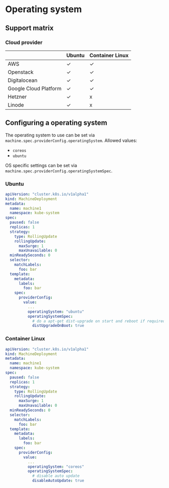 # Operating system

## Support matrix

### Cloud provider

|   | Ubuntu | Container Linux |
|---|---|---|
| AWS | ✓ | ✓ |
| Openstack | ✓ | ✓  |
| Digitalocean  | ✓ | ✓ |
| Google Cloud Platform | ✓ | ✓ |
| Hetzner | ✓ | x |
| Linode | ✓ | x |

## Configuring a operating system

The operating system to use can be set via `machine.spec.providerConfig.operatingSystem`.
Allowed values:
- `coreos`
- `ubuntu`

OS specific settings can be set via `machine.spec.providerConfig.operatingSystemSpec`.

### Ubuntu

```yaml
apiVersion: "cluster.k8s.io/v1alpha1"
kind: MachineDeployment
metadata:
  name: machine1
  namespace: kube-system
spec:
  paused: false
  replicas: 1
  strategy:
    type: RollingUpdate
    rollingUpdate:
      maxSurge: 1
      maxUnavailable: 0
  minReadySeconds: 0
  selector:
    matchLabels:
      foo: bar
  template:
    metadata:
      labels:
        foo: bar
    spec:
      providerConfig:
        value:
          ...
          operatingSystem: "ubuntu"
          operatingSystemSpec:
            # do a apt-get dist-upgrade on start and reboot if required
            distUpgradeOnBoot: true
```

### Container Linux

```yaml
apiVersion: "cluster.k8s.io/v1alpha1"
kind: MachineDeployment
metadata:
  name: machine1
  namespace: kube-system
spec:
  paused: false
  replicas: 1
  strategy:
    type: RollingUpdate
    rollingUpdate:
      maxSurge: 1
      maxUnavailable: 0
  minReadySeconds: 0
  selector:
    matchLabels:
      foo: bar
  template:
    metadata:
      labels:
        foo: bar
    spec:
      providerConfig:
        value:
          ...
          operatingSystem: "coreos"
          operatingSystemSpec:
            # disable auto update
            disableAutoUpdate: true
```
